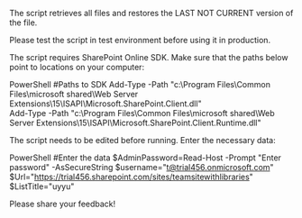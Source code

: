 The script retrieves all files and restores the LAST NOT CURRENT version of the file.

Please test the script in test environment before using it in production.

 

 

 

 The script requires SharePoint Online SDK.  Make sure that the paths below point to locations on your computer:

 

PowerShell
#Paths to SDK 
Add-Type -Path "c:\Program Files\Common Files\microsoft shared\Web Server Extensions\15\ISAPI\Microsoft.SharePoint.Client.dll"   
Add-Type -Path "c:\Program Files\Common Files\microsoft shared\Web Server Extensions\15\ISAPI\Microsoft.SharePoint.Client.Runtime.dll"   
 
 
 

The script needs to be edited before running. Enter the necessary data:

 

PowerShell
#Enter the data 
$AdminPassword=Read-Host -Prompt "Enter password" -AsSecureString 
$username="t@trial456.onmicrosoft.com" 
$Url="https://trial456.sharepoint.com/sites/teamsitewithlibraries" 
$ListTitle="uyyu"
 

 

 

Please share your feedback!
